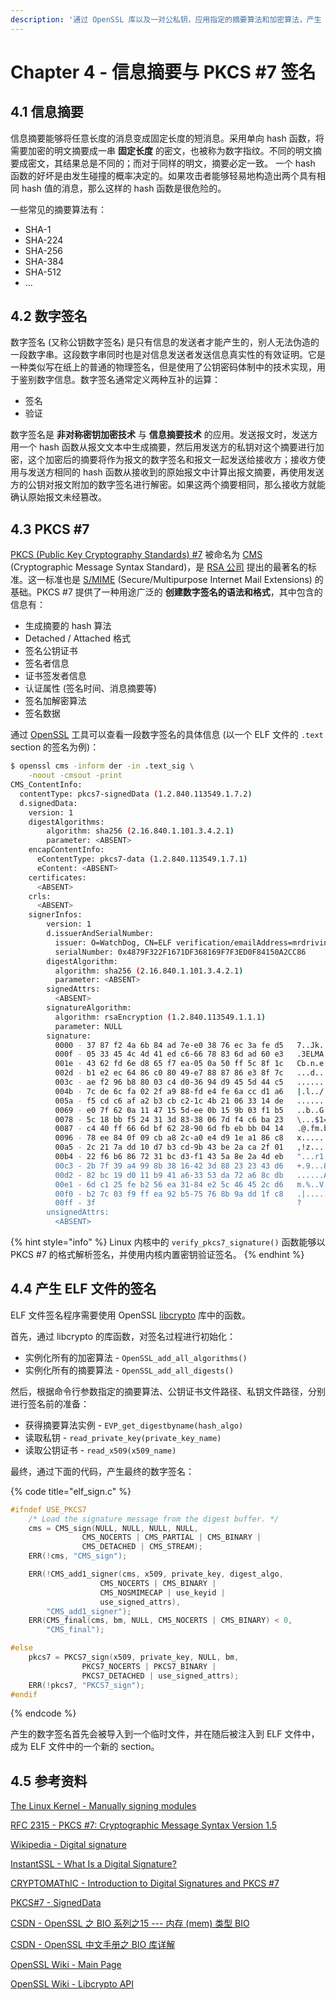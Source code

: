 ```yaml
---
description: '通过 OpenSSL 库以及一对公私钥，应用指定的摘要算法和加密算法，产生 PKCS #7 格式的数字签名。'
---
```


# Chapter 4 - 信息摘要与 PKCS \#7 签名

## 4.1 信息摘要

信息摘要能够将任意长度的消息变成固定长度的短消息。采用单向 hash 函数，将需要加密的明文摘要成一串 **固定长度** 的密文，也被称为数字指纹。不同的明文摘要成密文，其结果总是不同的；而对于同样的明文，摘要必定一致。 一个 hash 函数的好坏是由发生碰撞的概率决定的。如果攻击者能够轻易地构造出两个具有相同 hash 值的消息，那么这样的 hash 函数是很危险的。

一些常见的摘要算法有：

* SHA-1
* SHA-224
* SHA-256
* SHA-384
* SHA-512
* ...

## 4.2 数字签名

数字签名 \(又称公钥数字签名\) 是只有信息的发送者才能产生的，别人无法伪造的一段数字串。这段数字串同时也是对信息发送者发送信息真实性的有效证明。它是一种类似写在纸上的普通的物理签名，但是使用了公钥密码体制中的技术实现，用于鉴别数字信息。数字签名通常定义两种互补的运算：

* 签名
* 验证

数字签名是 **非对称密钥加密技术** 与 **信息摘要技术** 的应用。发送报文时，发送方用一个 hash 函数从报文文本中生成摘要，然后用发送方的私钥对这个摘要进行加密，这个加密后的摘要将作为报文的数字签名和报文一起发送给接收方；接收方使用与发送方相同的 hash 函数从接收到的原始报文中计算出报文摘要，再使用发送方的公钥对报文附加的数字签名进行解密。如果这两个摘要相同，那么接收方就能确认原始报文未经篡改。

## 4.3 PKCS \#7

[PKCS \(Public Key Cryptography Standards\) \#7](https://tools.ietf.org/html/rfc2315) 被命名为 [CMS](https://en.wikipedia.org/wiki/Cryptographic_Message_Syntax) \(Cryptographic Message Syntax Standard\)，是 [RSA 公司](https://www.rsa.com/) 提出的最著名的标准。这一标准也是 [S/MIME](https://en.wikipedia.org/wiki/S/MIME) \(Secure/Multipurpose Internet Mail Extensions\) 的基础。PKCS \#7 提供了一种用途广泛的 **创建数字签名的语法和格式**，其中包含的信息有：

* 生成摘要的 hash 算法
* Detached / Attached 格式
* 签名公钥证书
* 签名者信息
* 证书签发者信息
* 认证属性 \(签名时间、消息摘要等\)
* 签名加解密算法
* 签名数据

通过 [OpenSSL](https://www.openssl.org/) 工具可以查看一段数字签名的具体信息 \(以一个 ELF 文件的 `.text` section 的签名为例\)：

```bash
$ openssl cms -inform der -in .text_sig \
    -noout -cmsout -print
CMS_ContentInfo:
  contentType: pkcs7-signedData (1.2.840.113549.1.7.2)
  d.signedData:
    version: 1
    digestAlgorithms:
        algorithm: sha256 (2.16.840.1.101.3.4.2.1)
        parameter: <ABSENT>
    encapContentInfo:
      eContentType: pkcs7-data (1.2.840.113549.1.7.1)
      eContent: <ABSENT>
    certificates:
      <ABSENT>
    crls:
      <ABSENT>
    signerInfos:
        version: 1
        d.issuerAndSerialNumber:
          issuer: O=WatchDog, CN=ELF verification/emailAddress=mrdrivingduck@gmail.com
          serialNumber: 0x4879F322F1671DF368169F7F3ED0F84150A2CC86
        digestAlgorithm:
          algorithm: sha256 (2.16.840.1.101.3.4.2.1)
          parameter: <ABSENT>
        signedAttrs:
          <ABSENT>
        signatureAlgorithm:
          algorithm: rsaEncryption (1.2.840.113549.1.1.1)
          parameter: NULL
        signature:
          0000 - 37 87 f2 4a 6b 84 ad 7e-e0 38 76 ec 3a fe d5   7..Jk..~.8v.:..
          000f - 05 33 45 4c 4d 41 ed c6-66 78 83 6d ad 60 e3   .3ELMA..fx.m.`.
          001e - 43 62 fd 6e d8 65 f7 ea-05 0a 50 ff 5c 8f 1c   Cb.n.e....P.\..
          002d - b1 e2 ec 64 86 c0 80 49-e7 88 87 86 e3 8f 7c   ...d...I......|
          003c - ae f2 96 b8 80 03 c4 d0-36 94 d9 45 5d 44 c5   ........6..E]D.
          004b - 7c de 6c fa 02 2f a9 88-fd e4 fe 6a cc d1 a6   |.l../.....j...
          005a - f5 cd c6 af a2 b3 cb c2-1c 4b 21 06 33 14 de   .........K!.3..
          0069 - e0 7f 62 0a 11 47 15 5d-ee 0b 15 9b 03 f1 b5   ..b..G.].......
          0078 - 5c 18 bb f5 24 31 3d 83-38 06 7d f4 c6 ba 23   \...$1=.8.}...#
          0087 - c4 40 ff 66 6d bf 62 28-90 6d fb eb bb 04 14   .@.fm.b(.m.....
          0096 - 78 ee 84 0f 09 cb a8 2c-a0 e4 d9 1e a1 86 c8   x......,.......
          00a5 - 2c 21 7a dd 10 d7 b3 cd-9b 43 be 2a ca 2f 01   ,!z......C.*./.
          00b4 - 22 f6 b6 86 72 31 bc d3-f1 43 5a 8e 2a 4d eb   "...r1...CZ.*M.
          00c3 - 2b 7f 39 a4 99 8b 38 16-42 3d 88 23 23 43 d6   +.9...8.B=.##C.
          00d2 - 82 bc 19 d0 11 b9 41 a6-33 53 da 72 a6 8c db   ......A.3S.r...
          00e1 - 6d c1 25 fe b2 56 ea 31-84 e2 5c 46 45 2c d6   m.%..V.1..\FE,.
          00f0 - b2 7c 03 f9 ff ea 92 b5-75 76 8b 9a dd 1f c8   .|......uv.....
          00ff - 3f                                             ?
        unsignedAttrs:
          <ABSENT>
```

{% hint style="info" %}
Linux 内核中的 `verify_pkcs7_signature()` 函数能够以 PKCS \#7 的格式解析签名，并使用内核内置密钥验证签名。
{% endhint %}

## 4.4 产生 ELF 文件的签名

ELF 文件签名程序需要使用 OpenSSL [libcrypto](https://wiki.openssl.org/index.php/Libcrypto_API) 库中的函数。

首先，通过 libcrypto 的库函数，对签名过程进行初始化：

* 实例化所有的加密算法 -  `OpenSSL_add_all_algorithms()`
* 实例化所有的摘要算法 - `OpenSSL_add_all_digests()`

然后，根据命令行参数指定的摘要算法、公钥证书文件路径、私钥文件路径，分别进行签名前的准备：

* 获得摘要算法实例 - `EVP_get_digestbyname(hash_algo)`
* 读取私钥 - `read_private_key(private_key_name)`
* 读取公钥证书 - `read_x509(x509_name)`

最终，通过下面的代码，产生最终的数字签名：

{% code title="elf\_sign.c" %}
```c
#ifndef USE_PKCS7
	/* Load the signature message from the digest buffer. */
	cms = CMS_sign(NULL, NULL, NULL, NULL,
				CMS_NOCERTS | CMS_PARTIAL | CMS_BINARY |
				CMS_DETACHED | CMS_STREAM);
	ERR(!cms, "CMS_sign");

	ERR(!CMS_add1_signer(cms, x509, private_key, digest_algo,
					CMS_NOCERTS | CMS_BINARY |
					CMS_NOSMIMECAP | use_keyid |
					use_signed_attrs),
		"CMS_add1_signer");
	ERR(CMS_final(cms, bm, NULL, CMS_NOCERTS | CMS_BINARY) < 0,
		"CMS_final");

#else
	pkcs7 = PKCS7_sign(x509, private_key, NULL, bm,
				PKCS7_NOCERTS | PKCS7_BINARY |
				PKCS7_DETACHED | use_signed_attrs);
	ERR(!pkcs7, "PKCS7_sign");
#endif
```
{% endcode %}

产生的数字签名首先会被导入到一个临时文件，并在随后被注入到 ELF 文件中，成为 ELF 文件中的一个新的 section。

## 4.5 参考资料

[The Linux Kernel - Manually signing modules](https://www.kernel.org/doc/html/latest/admin-guide/module-signing.html#manually-signing-modules)

[RFC 2315 - PKCS \#7: Cryptographic Message Syntax Version 1.5](https://tools.ietf.org/html/rfc2315)

[Wikipedia - Digital signature](https://en.wikipedia.org/wiki/Digital_signature)

[InstantSSL - What Is a Digital Signature?](https://www.instantssl.com/digital-signature)

[CRYPTOMAThIC - Introduction to Digital Signatures and PKCS \#7](https://www.cryptomathic.com/news-events/blog/introduction-to-digital-signatures-and-pkcs-7)

[PKCS\#7 - SignedData](http://www.pkiglobe.org/pkcs7.html)

[CSDN - OpenSSL 之 BIO 系列之15 --- 内存 \(mem\) 类型 BIO](https://blog.csdn.net/fryingpan/article/details/40374813)

[CSDN - OpenSSL 中文手册之 BIO 库详解](https://blog.csdn.net/liao20081228/article/details/77193729)

[OpenSSL Wiki - Main Page](https://wiki.openssl.org/index.php/Main_Page)

[OpenSSL Wiki - Libcrypto API](https://wiki.openssl.org/index.php/Libcrypto_API)

